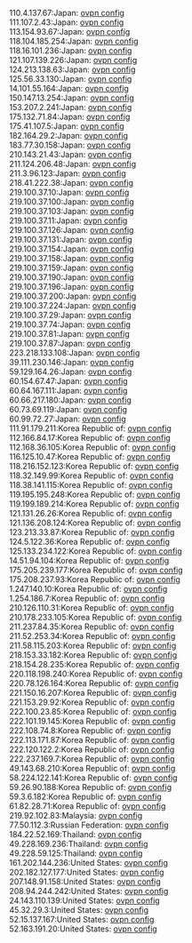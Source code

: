 110.4.137.67:Japan: [ovpn config](vpn/110_4_137_67.ovpn)  
111.107.2.43:Japan: [ovpn config](vpn/111_107_2_43.ovpn)  
113.154.93.67:Japan: [ovpn config](vpn/113_154_93_67.ovpn)  
118.104.185.254:Japan: [ovpn config](vpn/118_104_185_254.ovpn)  
118.16.101.236:Japan: [ovpn config](vpn/118_16_101_236.ovpn)  
121.107.139.226:Japan: [ovpn config](vpn/121_107_139_226.ovpn)  
124.213.138.63:Japan: [ovpn config](vpn/124_213_138_63.ovpn)  
125.56.33.130:Japan: [ovpn config](vpn/125_56_33_130.ovpn)  
14.101.55.164:Japan: [ovpn config](vpn/14_101_55_164.ovpn)  
150.147.13.254:Japan: [ovpn config](vpn/150_147_13_254.ovpn)  
153.207.2.241:Japan: [ovpn config](vpn/153_207_2_241.ovpn)  
175.132.71.84:Japan: [ovpn config](vpn/175_132_71_84.ovpn)  
175.41.107.5:Japan: [ovpn config](vpn/175_41_107_5.ovpn)  
182.164.29.2:Japan: [ovpn config](vpn/182_164_29_2.ovpn)  
183.77.30.158:Japan: [ovpn config](vpn/183_77_30_158.ovpn)  
210.143.21.43:Japan: [ovpn config](vpn/210_143_21_43.ovpn)  
211.124.206.48:Japan: [ovpn config](vpn/211_124_206_48.ovpn)  
211.3.96.123:Japan: [ovpn config](vpn/211_3_96_123.ovpn)  
218.41.222.38:Japan: [ovpn config](vpn/218_41_222_38.ovpn)  
219.100.37.10:Japan: [ovpn config](vpn/219_100_37_10.ovpn)  
219.100.37.100:Japan: [ovpn config](vpn/219_100_37_100.ovpn)  
219.100.37.103:Japan: [ovpn config](vpn/219_100_37_103.ovpn)  
219.100.37.11:Japan: [ovpn config](vpn/219_100_37_11.ovpn)  
219.100.37.126:Japan: [ovpn config](vpn/219_100_37_126.ovpn)  
219.100.37.131:Japan: [ovpn config](vpn/219_100_37_131.ovpn)  
219.100.37.154:Japan: [ovpn config](vpn/219_100_37_154.ovpn)  
219.100.37.158:Japan: [ovpn config](vpn/219_100_37_158.ovpn)  
219.100.37.159:Japan: [ovpn config](vpn/219_100_37_159.ovpn)  
219.100.37.190:Japan: [ovpn config](vpn/219_100_37_190.ovpn)  
219.100.37.196:Japan: [ovpn config](vpn/219_100_37_196.ovpn)  
219.100.37.200:Japan: [ovpn config](vpn/219_100_37_200.ovpn)  
219.100.37.224:Japan: [ovpn config](vpn/219_100_37_224.ovpn)  
219.100.37.29:Japan: [ovpn config](vpn/219_100_37_29.ovpn)  
219.100.37.74:Japan: [ovpn config](vpn/219_100_37_74.ovpn)  
219.100.37.81:Japan: [ovpn config](vpn/219_100_37_81.ovpn)  
219.100.37.87:Japan: [ovpn config](vpn/219_100_37_87.ovpn)  
223.218.133.108:Japan: [ovpn config](vpn/223_218_133_108.ovpn)  
39.111.230.146:Japan: [ovpn config](vpn/39_111_230_146.ovpn)  
59.129.164.26:Japan: [ovpn config](vpn/59_129_164_26.ovpn)  
60.154.67.47:Japan: [ovpn config](vpn/60_154_67_47.ovpn)  
60.64.167.111:Japan: [ovpn config](vpn/60_64_167_111.ovpn)  
60.66.217.180:Japan: [ovpn config](vpn/60_66_217_180.ovpn)  
60.73.69.119:Japan: [ovpn config](vpn/60_73_69_119.ovpn)  
60.99.72.27:Japan: [ovpn config](vpn/60_99_72_27.ovpn)  
111.91.179.211:Korea Republic of: [ovpn config](vpn/111_91_179_211.ovpn)  
112.166.84.17:Korea Republic of: [ovpn config](vpn/112_166_84_17.ovpn)  
112.168.36.105:Korea Republic of: [ovpn config](vpn/112_168_36_105.ovpn)  
116.125.10.47:Korea Republic of: [ovpn config](vpn/116_125_10_47.ovpn)  
118.216.152.123:Korea Republic of: [ovpn config](vpn/118_216_152_123.ovpn)  
118.32.149.99:Korea Republic of: [ovpn config](vpn/118_32_149_99.ovpn)  
118.38.141.115:Korea Republic of: [ovpn config](vpn/118_38_141_115.ovpn)  
119.195.195.248:Korea Republic of: [ovpn config](vpn/119_195_195_248.ovpn)  
119.199.189.214:Korea Republic of: [ovpn config](vpn/119_199_189_214.ovpn)  
121.131.26.26:Korea Republic of: [ovpn config](vpn/121_131_26_26.ovpn)  
121.136.208.124:Korea Republic of: [ovpn config](vpn/121_136_208_124.ovpn)  
123.213.33.87:Korea Republic of: [ovpn config](vpn/123_213_33_87.ovpn)  
124.5.122.36:Korea Republic of: [ovpn config](vpn/124_5_122_36.ovpn)  
125.133.234.122:Korea Republic of: [ovpn config](vpn/125_133_234_122.ovpn)  
14.51.94.104:Korea Republic of: [ovpn config](vpn/14_51_94_104.ovpn)  
175.205.239.177:Korea Republic of: [ovpn config](vpn/175_205_239_177.ovpn)  
175.208.237.93:Korea Republic of: [ovpn config](vpn/175_208_237_93.ovpn)  
1.247.140.10:Korea Republic of: [ovpn config](vpn/1_247_140_10.ovpn)  
1.254.186.7:Korea Republic of: [ovpn config](vpn/1_254_186_7.ovpn)  
210.126.110.31:Korea Republic of: [ovpn config](vpn/210_126_110_31.ovpn)  
210.178.233.105:Korea Republic of: [ovpn config](vpn/210_178_233_105.ovpn)  
211.237.84.35:Korea Republic of: [ovpn config](vpn/211_237_84_35.ovpn)  
211.52.253.34:Korea Republic of: [ovpn config](vpn/211_52_253_34.ovpn)  
211.58.115.203:Korea Republic of: [ovpn config](vpn/211_58_115_203.ovpn)  
218.153.33.182:Korea Republic of: [ovpn config](vpn/218_153_33_182.ovpn)  
218.154.28.235:Korea Republic of: [ovpn config](vpn/218_154_28_235.ovpn)  
220.118.198.240:Korea Republic of: [ovpn config](vpn/220_118_198_240.ovpn)  
220.78.126.164:Korea Republic of: [ovpn config](vpn/220_78_126_164.ovpn)  
221.150.16.207:Korea Republic of: [ovpn config](vpn/221_150_16_207.ovpn)  
221.153.29.92:Korea Republic of: [ovpn config](vpn/221_153_29_92.ovpn)  
222.100.23.85:Korea Republic of: [ovpn config](vpn/222_100_23_85.ovpn)  
222.101.19.145:Korea Republic of: [ovpn config](vpn/222_101_19_145.ovpn)  
222.108.74.8:Korea Republic of: [ovpn config](vpn/222_108_74_8.ovpn)  
222.113.171.87:Korea Republic of: [ovpn config](vpn/222_113_171_87.ovpn)  
222.120.122.2:Korea Republic of: [ovpn config](vpn/222_120_122_2.ovpn)  
222.237.169.7:Korea Republic of: [ovpn config](vpn/222_237_169_7.ovpn)  
49.143.68.210:Korea Republic of: [ovpn config](vpn/49_143_68_210.ovpn)  
58.224.122.141:Korea Republic of: [ovpn config](vpn/58_224_122_141.ovpn)  
59.26.90.188:Korea Republic of: [ovpn config](vpn/59_26_90_188.ovpn)  
59.3.6.182:Korea Republic of: [ovpn config](vpn/59_3_6_182.ovpn)  
61.82.28.71:Korea Republic of: [ovpn config](vpn/61_82_28_71.ovpn)  
219.92.102.83:Malaysia: [ovpn config](vpn/219_92_102_83.ovpn)  
77.50.112.3:Russian Federation: [ovpn config](vpn/77_50_112_3.ovpn)  
184.22.52.169:Thailand: [ovpn config](vpn/184_22_52_169.ovpn)  
49.228.169.236:Thailand: [ovpn config](vpn/49_228_169_236.ovpn)  
49.228.59.125:Thailand: [ovpn config](vpn/49_228_59_125.ovpn)  
161.202.144.236:United States: [ovpn config](vpn/161_202_144_236.ovpn)  
202.182.127.177:United States: [ovpn config](vpn/202_182_127_177.ovpn)  
207.148.91.158:United States: [ovpn config](vpn/207_148_91_158.ovpn)  
208.94.244.242:United States: [ovpn config](vpn/208_94_244_242.ovpn)  
24.143.110.139:United States: [ovpn config](vpn/24_143_110_139.ovpn)  
45.32.29.3:United States: [ovpn config](vpn/45_32_29_3.ovpn)  
52.15.137.167:United States: [ovpn config](vpn/52_15_137_167.ovpn)  
52.163.191.20:United States: [ovpn config](vpn/52_163_191_20.ovpn)  
